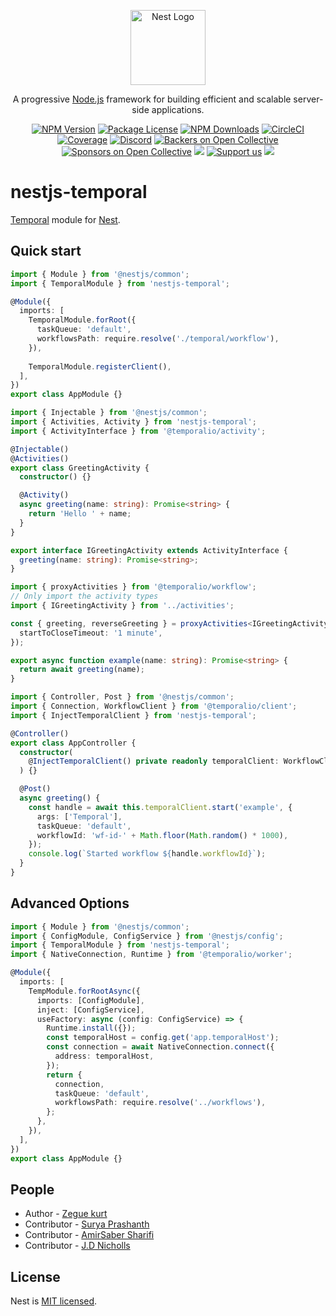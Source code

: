 <p align="center">
  <a href="http://nestjs.com/" target="blank"><img src="https://nestjs.com/img/logo-small.svg" width="120" alt="Nest Logo" /></a>
</p>

[circleci-image]: https://img.shields.io/circleci/build/github/nestjs/nest/master?token=abc123def456
[circleci-url]: https://circleci.com/gh/nestjs/nest

  <p align="center">A progressive <a href="http://nodejs.org" target="_blank">Node.js</a> framework for building efficient and scalable server-side applications.</p>
    <p align="center">
<a href="https://www.npmjs.com/~nestjscore" target="_blank"><img src="https://img.shields.io/npm/v/@nestjs/core.svg" alt="NPM Version" /></a>
<a href="https://www.npmjs.com/~nestjscore" target="_blank"><img src="https://img.shields.io/npm/l/@nestjs/core.svg" alt="Package License" /></a>
<a href="https://www.npmjs.com/~nestjscore" target="_blank"><img src="https://img.shields.io/npm/dm/@nestjs/core.svg" alt="NPM Downloads" /></a>
<a href="https://circleci.com/gh/nestjs/nest" target="_blank"><img src="https://img.shields.io/circleci/build/github/nestjs/nest/master" alt="CircleCI" /></a>
<a href="https://coveralls.io/github/nestjs/nest?branch=master" target="_blank"><img src="https://coveralls.io/repos/github/nestjs/nest/badge.svg?branch=master#9" alt="Coverage" /></a>
<a href="https://discord.gg/G7Qnnhy" target="_blank"><img src="https://img.shields.io/badge/discord-online-brightgreen.svg" alt="Discord"/></a>
<a href="https://opencollective.com/nest#backer" target="_blank"><img src="https://opencollective.com/nest/backers/badge.svg" alt="Backers on Open Collective" /></a>
<a href="https://opencollective.com/nest#sponsor" target="_blank"><img src="https://opencollective.com/nest/sponsors/badge.svg" alt="Sponsors on Open Collective" /></a>
  <a href="https://paypal.me/kamilmysliwiec" target="_blank"><img src="https://img.shields.io/badge/Donate-PayPal-ff3f59.svg"/></a>
    <a href="https://opencollective.com/nest#sponsor"  target="_blank"><img src="https://img.shields.io/badge/Support%20us-Open%20Collective-41B883.svg" alt="Support us"></a>
  <a href="https://twitter.com/nestframework" target="_blank"><img src="https://img.shields.io/twitter/follow/nestframework.svg?style=social&label=Follow"></a>
</p>

# nestjs-temporal

[Temporal](https://github.com/temporalio/sdk-typescript) module for [Nest](https://github.com/nestjs/nest).

## Quick start

```ts
import { Module } from '@nestjs/common';
import { TemporalModule } from 'nestjs-temporal';

@Module({
  imports: [
    TemporalModule.forRoot({
      taskQueue: 'default',
      workflowsPath: require.resolve('./temporal/workflow'),
    }),
    
    TemporalModule.registerClient(),
  ],
})
export class AppModule {}
```

```ts
import { Injectable } from '@nestjs/common';
import { Activities, Activity } from 'nestjs-temporal';
import { ActivityInterface } from '@temporalio/activity';

@Injectable()
@Activities()
export class GreetingActivity {
  constructor() {}

  @Activity()
  async greeting(name: string): Promise<string> {
    return 'Hello ' + name;
  }
}

export interface IGreetingActivity extends ActivityInterface {
  greeting(name: string): Promise<string>;
}
```

```ts
import { proxyActivities } from '@temporalio/workflow';
// Only import the activity types
import { IGreetingActivity } from '../activities';

const { greeting, reverseGreeting } = proxyActivities<IGreetingActivity>({
  startToCloseTimeout: '1 minute',
});

export async function example(name: string): Promise<string> {
  return await greeting(name);
}
```

```ts
import { Controller, Post } from '@nestjs/common';
import { Connection, WorkflowClient } from '@temporalio/client';
import { InjectTemporalClient } from 'nestjs-temporal';

@Controller()
export class AppController {
  constructor(
    @InjectTemporalClient() private readonly temporalClient: WorkflowClient,
  ) {}

  @Post()
  async greeting() {
    const handle = await this.temporalClient.start('example', {
      args: ['Temporal'],
      taskQueue: 'default',
      workflowId: 'wf-id-' + Math.floor(Math.random() * 1000),
    });
    console.log(`Started workflow ${handle.workflowId}`);
  }
}
```

## Advanced Options

```ts
import { Module } from '@nestjs/common';
import { ConfigModule, ConfigService } from '@nestjs/config';
import { TemporalModule } from 'nestjs-temporal';
import { NativeConnection, Runtime } from '@temporalio/worker';

@Module({
  imports: [
    TempModule.forRootAsync({
      imports: [ConfigModule],
      inject: [ConfigService],
      useFactory: async (config: ConfigService) => {
        Runtime.install({});
        const temporalHost = config.get('app.temporalHost');
        const connection = await NativeConnection.connect({
          address: temporalHost,
        });
        return {
          connection,
          taskQueue: 'default',
          workflowsPath: require.resolve('../workflows'),
        };
      },
    }),
  ],
})
export class AppModule {}
```

## People

- Author - [Zegue kurt](https://github.com/KurtzL)
- Contributor - [Surya Prashanth](https://github.com/Prashant-Surya)
- Contributor - [AmirSaber Sharifi](https://github.com/amirsaber)
- Contributor - [J.D Nicholls](https://github.com/jdnichollsc)

## License

Nest is [MIT licensed](https://github.com/KurtzL/nestjs-temporal/blob/main/LICENCE).
